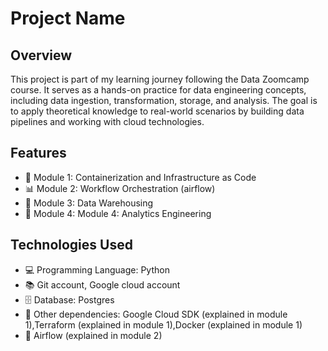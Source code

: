 # Project Name

## Overview

This project is part of my learning journey following the Data Zoomcamp course. It serves as a hands-on practice for data engineering concepts, including data ingestion, transformation, storage, and analysis. The goal is to apply theoretical knowledge to real-world scenarios by building data pipelines and working with cloud technologies.

## Features

- 🚀 Module 1: Containerization and Infrastructure as Code
- 📊 Module 2: Workflow Orchestration (airflow)
- 🔧 Module 3: Data Warehousing
- 📌 Module 4: Module 4: Analytics Engineering

## Technologies Used

- 💻 Programming Language: Python
- 📚 Git account, Google cloud account
- 🗄️ Database: Postgres
- 🔗 Other dependencies: Google Cloud SDK (explained in module 1),Terraform (explained in module 1),Docker (explained in module 1)
- 🚀 Airflow (explained in module 2)

